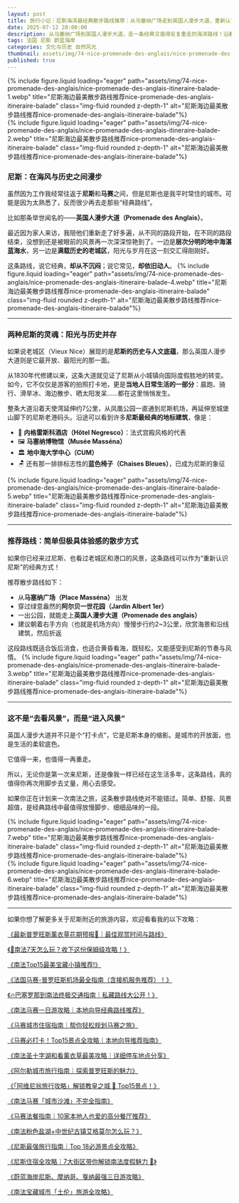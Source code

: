 ```yaml
---
layout: post
title: 旅行小记｜尼斯海滨最经典散步路线推荐：从马塞纳广场走到英国人漫步大道，重新认识这座南法之城
date: 2025-07-12 20:00:00
description: 从马塞纳广场到英国人漫步大道，走一条经典又值得反复重走的海滨路线！沿着蔚蓝海岸，感受阳光与历史交织的南法魅力！
tags: 法国 尼斯 蔚蓝海岸 
categories: 文化与历史 自然风光
thumbnail: assets/img/74-nice-promenade-des-anglais/nice-promenade-des-anglais-itineraire-balade-1.webp
published: true
---
```


<div class="row justify-content-sm-center">
  <div class="col-sm mt-3 mt-md-0">
{% include figure.liquid loading="eager" path="assets/img/74-nice-promenade-des-anglais/nice-promenade-des-anglais-itineraire-balade-1.webp" title="尼斯海边最美散步路线推荐nice-promenade-des-anglais-itineraire-balade" class="img-fluid rounded z-depth-1" alt="尼斯海边最美散步路线推荐nice-promenade-des-anglais-itineraire-balade"%}
  </div>
  <div class="col-sm mt-3 mt-md-0">
{% include figure.liquid loading="eager" path="assets/img/74-nice-promenade-des-anglais/nice-promenade-des-anglais-itineraire-balade-2.webp" title="尼斯海边最美散步路线推荐nice-promenade-des-anglais-itineraire-balade" class="img-fluid rounded z-depth-1" alt="尼斯海边最美散步路线推荐nice-promenade-des-anglais-itineraire-balade"%}
  </div>
</div>

### 尼斯：在海风与历史之间漫步

虽然因为工作我经常往返于**尼斯**和**马赛**之间，但是尼斯也是我平时常住的城市。可能是因为太熟悉了，反而很少再去走那些“经典路线”。

比如那条举世闻名的——**英国人漫步大道（Promenade des Anglais）**。

最近因为家人来访，我陪他们重新走了好多遍，从不同的路段开始，在不同的路段结束，没想到还是被眼前的风景再一次深深惊艳到了。一边是**层次分明的地中海湛蓝海水**，另一边是**满载历史的老城区**，阳光与岁月在这一刻交汇得刚刚好。

这条路线，说它经典，**却从不沉闷**；说它常见，**却依旧动人**。
{% include figure.liquid loading="eager" path="assets/img/74-nice-promenade-des-anglais/nice-promenade-des-anglais-itineraire-balade-4.webp" title="尼斯海边最美散步路线推荐nice-promenade-des-anglais-itineraire-balade" class="img-fluid rounded z-depth-1" alt="尼斯海边最美散步路线推荐nice-promenade-des-anglais-itineraire-balade"%}

---

### 两种尼斯的灵魂：阳光与历史并存

如果说老城区（Vieux Nice）展现的是**尼斯的历史与人文底蕴**，那么英国人漫步大道则是它最开放、最阳光的那一面。

从1830年代修建以来，这条大道就见证了尼斯从小城镇向国际度假胜地的转变。如今，它不仅仅是游客的拍照打卡地，更是**当地人日常生活的一部分**：晨跑、骑行、滑旱冰、海边散步、晒太阳发呆……都在这里悄悄发生。

整条大道沿着天使湾延伸约7公里，从凤凰公园一直通到尼斯机场，再延伸至城堡山脚下的尼斯老港码头。沿途可以看到许多**尼斯最经典的地标建筑**，像是：

- 🌟 **内格雷斯科酒店（Hôtel Negresco）**：法式宫殿风格的代表
- 🖼️ **马塞纳博物馆（Musée Masséna）**
- 🏛️ **地中海大学中心（CUM）**
- 🪑 还有那一排排标志性的**蓝色椅子（Chaises Bleues）**，已成为尼斯的象征

{% include figure.liquid loading="eager" path="assets/img/74-nice-promenade-des-anglais/nice-promenade-des-anglais-itineraire-balade-5.webp" title="尼斯海边最美散步路线推荐nice-promenade-des-anglais-itineraire-balade" class="img-fluid rounded z-depth-1" alt="尼斯海边最美散步路线推荐nice-promenade-des-anglais-itineraire-balade"%}

---

### 推荐路线：简单但极具体验感的散步方式

如果你已经来过尼斯、也看过老城区和港口的风景，这条路线可以作为“重新认识尼斯”的经典方式！

推荐散步路线如下：

- 从**马塞纳广场（Place Masséna）** 出发
- 穿过绿意盎然的**阿尔贝一世花园（Jardin Albert 1er）**
- 一出公园，就能走上**英国人漫步大道（Promenade des anglais）**
- 建议朝着右手方向（也就是机场方向）慢慢步行约2~3公里，欣赏海景和沿线建筑，然后折返

这段路线既适合饭后消食，也适合黄昏看海，既轻松，又能感受到尼斯的节奏与风情。
{% include figure.liquid loading="eager" path="assets/img/74-nice-promenade-des-anglais/nice-promenade-des-anglais-itineraire-balade-3.webp" title="尼斯海边最美散步路线推荐nice-promenade-des-anglais-itineraire-balade" class="img-fluid rounded z-depth-1" alt="尼斯海边最美散步路线推荐nice-promenade-des-anglais-itineraire-balade"%}

---

### 这不是“去看风景”，而是“进入风景”

英国人漫步大道并不只是个“打卡点”，它是尼斯本身的缩影。是城市的开放面，也是生活的柔软底色。

它值得一来，也值得一再重走。

所以，无论你是第一次来尼斯，还是像我一样已经在这生活多年，这条路线，真的值得你再次用脚步去丈量，用心去感受。

如果你正在计划来一次南法之旅，这条散步路线绝对不能错过。简单、舒服、风景超值，是经典路线中最值得放慢脚步、细细品味的一段。
<div class="row justify-content-sm-center">
  <div class="col-sm mt-3 mt-md-0">
{% include figure.liquid loading="eager" path="assets/img/74-nice-promenade-des-anglais/nice-promenade-des-anglais-itineraire-balade-7.webp" title="尼斯海边最美散步路线推荐nice-promenade-des-anglais-itineraire-balade" class="img-fluid rounded z-depth-1" alt="尼斯海边最美散步路线推荐nice-promenade-des-anglais-itineraire-balade"%}
  </div>
  <div class="col-sm mt-3 mt-md-0">
{% include figure.liquid loading="eager" path="assets/img/74-nice-promenade-des-anglais/nice-promenade-des-anglais-itineraire-balade-6.webp" title="尼斯海边最美散步路线推荐nice-promenade-des-anglais-itineraire-balade" class="img-fluid rounded z-depth-1" alt="尼斯海边最美散步路线推荐nice-promenade-des-anglais-itineraire-balade"%}
  </div>
</div>

---

如果你想了解更多关于尼斯附近的旅游内容，欢迎看看我的以下攻略：

[《最新普罗旺斯薰衣草花期预报💜｜最佳观赏时间与路线》](https://aolitravel.com/south-of-france/visit-france-provence-lavender-season/)

[《🌟南法7天怎么玩？收下这份保姆级攻略！》](https://aolitravel.com/south-of-france/visit-south-france-7-day-trip/)

[《南法Top15最美宝藏小镇推荐!》](https://aolitravel.com/south-of-france/visit-south-france-top-15-villages/)

[《法国马赛-普罗旺斯机场最全指南（含接机服务推荐）！》](https://aolitravel.com/south-of-france/marseille-provence-airport-guide/)

[《🔥巴塞罗那到南法终极交通指南｜私藏路线大公开！》](https://aolitravel.com/south-of-france/from-barcelona-to-marseille-guide/)

[《南法马赛一日游攻略｜本地向导经典路线推荐》](https://aolitravel.com/south-of-france/marseille-1day-trip/)

[《马赛城市住宿指南｜帮你轻松规划马赛之旅》](https://aolitravel.com/south-of-france/marseille-quartier-hotel-recommandation/)

[《马赛必打卡！Top15景点全攻略｜本地向导推荐指南》](https://aolitravel.com/south-of-france/visit-marseille-top15-things-to-do/)

[《南法圣十字湖和看薰衣草最美攻略｜详细停车地点分享》](https://aolitravel.com/south-of-france/visit-lavande-champ-saint-croix-verdon-moustiers-sainte-marie/#%EF%B8%8F-%E7%9C%8B%E6%B9%96%E6%94%BB%E7%95%A5)

[《阿尔勒城市旅行指南｜探索普罗旺斯的魅力》](https://aolitravel.com/south-of-france/visit-arles-city-guide/)

[《「阿维尼翁旅行攻略」解锁教皇之城 🏰 Top15景点！》](https://aolitravel.com/south-of-france/visit-avignon-city-guide-top-15-things-to-do/)

[《南法马赛「城市沙滩」不完全指南》](https://aolitravel.com/south-of-france/marseille-top-beach-guide/)

[《马赛法餐指南｜10家本地人也爱的高分餐厅推荐》](https://aolitravel.com/south-of-france/10-marseille-restaurants-recommandation/)

[《南法粉色盐湖+中世纪古镇艾格莫尔怎么玩？》](https://aolitravel.com/south-of-france/visit-salin-aigues-mortes-camargue-travel-guide/)

[《尼斯最强旅行指南｜Top 18必游景点全攻略》](https://aolitravel.com/south-of-france/nice-top-18-things-to-do/)

[《尼斯住宿全攻略｜7大街区带你解锁南法度假魅力 🌊》](https://aolitravel.com/south-of-france/where-to-stay-in-nice-top7-quariters-hotel-recommandation/)

[《蔚蓝海岸尼斯、摩纳哥、戛纳最强三日游攻略》](https://aolitravel.com/south-of-france/nice-eze-monaco-menton-cannes-3days-trip/)

[《南法宝藏城市「土伦」旅游全攻略》](https://aolitravel.com/south-of-france/visit-toulon-city-guide/)


